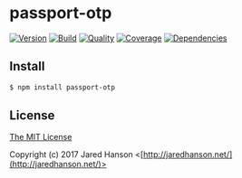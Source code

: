 # passport-otp

[![Version](https://img.shields.io/npm/v/passport-otp.svg?label=version)](https://www.npmjs.com/package/passport-otp)
[![Build](https://img.shields.io/travis/jaredhanson/passport-otp.svg)](https://travis-ci.org/jaredhanson/passport-otp)
[![Quality](https://img.shields.io/codeclimate/github/jaredhanson/passport-otp.svg?label=quality)](https://codeclimate.com/github/jaredhanson/passport-otp)
[![Coverage](https://img.shields.io/coveralls/jaredhanson/passport-otp.svg)](https://coveralls.io/r/jaredhanson/passport-otp)
[![Dependencies](https://img.shields.io/david/jaredhanson/passport-otp.svg)](https://david-dm.org/jaredhanson/passport-otp)

## Install

```bash
$ npm install passport-otp
```

## License

[The MIT License](http://opensource.org/licenses/MIT)

Copyright (c) 2017 Jared Hanson <[http://jaredhanson.net/](http://jaredhanson.net/)>
